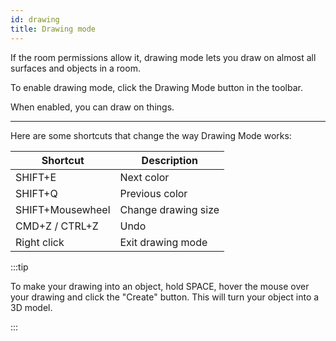```yaml
---
id: drawing
title: Drawing mode
---
```


If the room permissions allow it, drawing mode lets you draw on almost all surfaces and objects in a room.

To enable drawing mode, click the Drawing Mode button in the toolbar.

When enabled, you can draw on things.

---


Here are some shortcuts that change the way Drawing Mode works:

| Shortcut | Description |
| ----------- | ----------- |
| SHIFT+E | Next color |
| SHIFT+Q | Previous color |
| SHIFT+Mousewheel | Change drawing size |
| CMD+Z / CTRL+Z | Undo |
| Right click | Exit drawing mode |



:::tip

To make your drawing into an object, hold SPACE, hover the mouse over your drawing and click the "Create" button. This will turn your object into a 3D model.

:::




